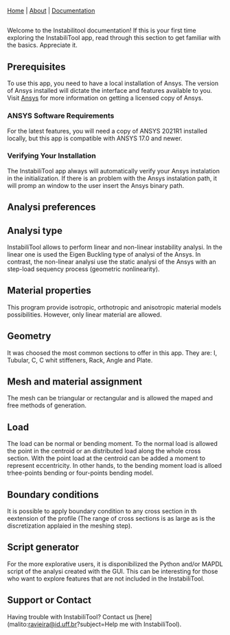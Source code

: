 [Home](./)  |  [About](./about.html)  |  [Documentation](./documentation.html)
##
Welcome to the Instabilitool documentation! If this is your first time exploring the InstabiliTool app, read through this section to get familiar with the basics. Appreciate it.

## Prerequisites

To use this app, you need to have a local installation of Ansys. The version of Ansys installed will dictate the interface and features available to you.
Visit [Ansys](https://www.ansys.com/) for more information on getting a licensed copy of Ansys.

### ANSYS Software Requirements
For the latest features, you will need a copy of ANSYS 2021R1 installed locally, but this app is compatible with ANSYS 17.0 and newer.

### Verifying Your Installation
The InstabiliTool app always will automatically verify your Ansys instalation in the initialization. If there is an problem with the Ansys instalation path, it will promp an window to the user insert the Ansys binary path.

## Analysi preferences


## Analysi type

InstabiliTool allows to perform linear and non-linear instability analysi. In the linear one is used the Eigen Buckling type of analysi of the Ansys. In contrast, the non-linear analysi use the static analysi of the Ansys with an step-load sequency process (geometric nonlinearity).

## Material properties

This program provide isotropic, orthotropic and anisotropic material models possibilities. However, only linear material are allowed.

## Geometry

It was choosed the most common sections to offer in this app. They are: I, Tubular, C, C whit stiffeners, Rack, Angle and Plate.

## Mesh and material assignment

The mesh can be triangular or rectangular and is allowed the maped and free methods of generation.

## Load

The load can be normal or bending moment. To the normal load is allowed the point in the centroid or an distributed load along the whole cross section. With the point load at the centroid can be added a moment to represent eccentricity.
In other hands, to the bending moment load is alloed trhee-points bending or four-points bending model.

## Boundary conditions

It is possible to apply boundary condition to any cross section in th eextension of the profile (The range of cross sections is as large as is the discretization applaied in the meshing step).

## Script generator

For the more explorative users, it is disponibilized the Python and/or MAPDL script of the analysi created with the GUI. This can be interesting for those who want to explore features that are not included in the InstabiliTool.

## Support or Contact

Having trouble with InstabiliTool? Contact us [here](malito:ravieira@id.uff.br?subject=Help me with InstabiliTool).
